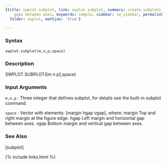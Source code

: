 ```yaml
---
{title: swplot.subplot, link: swplot.subplot, summary: create subplots with variable
    gaps between axes, keywords: sample, sidebar: sw_sidebar, permalink: swplot_subplot,
  folder: swplot, mathjax: 'true'}

---
```


### Syntax

`swplot.subplot(m,n,p,space)`

### Description

SWPLOT.SUBPLOT([m n p],space)
 

### Input Arguments

`m,n,p`
: Three integer that defines subplot, for details see the
  built-in subplot command.

`space`
: Vector with elements: [margin hgap vgap], where:
      margin  Top and right margin at the figure edge.
      hgap    Left margin and horizontal gap between axes.
      vgap    Bottom margin and vertical gap between axes.

### See Also

[subplot]

{% include links.html %}
